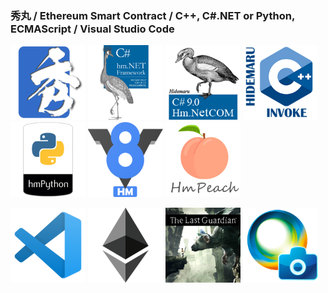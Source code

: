 ### 秀丸 / Ethereum Smart Contract / C++, C#.NET or Python, ECMAScript / Visual Studio Code

<a href="https://xn--pckzexbx21r8q9b.net/"><img src="index_title_hm.png" width="120" height="120"></a>
<a href="https://xn--pckzexbx21r8q9b.net/?page=nobu_tool_hm_dotnet"><img src="index_title_cs.png" width="120" height="120"></a>
<a href="https://xn--pckzexbx21r8q9b.net/?page=nobu_tool_hm_dotnet_pinvoke"><img src="index_title_cs_com.png" width="120" height="120"></a>
<a href="https://xn--pckzexbx21r8q9b.net/?page=nobu_tool_hm_cpp_invoke"><img src="index_title_cpp.png" width="120" height="120"></a>
<a href="https://xn--pckzexbx21r8q9b.net/?page=nobu_tool_hm_python3"><img src="index_title_py.png" width="120" height="120"></a>
<a href="https://xn--pckzexbx21r8q9b.net/?page=nobu_tool_hm_ecmascript"><img src="index_title_v8.png" width="120" height="120"></a>
<a href="https://xn--pckzexbx21r8q9b.net/?page=nobu_tool_hm_php"><img src="index_title_php.png" width="120" height="120"></a>

<a href="https://github.com/komiyamma/vscode_ripgrep_sjis"><img src="index_title_vsc.png" width="120" height="120"></a>
<a href="https://etherscan.io/address/0xe067433833636d2a5acbb42a219c7a97651e63bd#code"><img src="index_title_eth.png" width="120" height="120"></a>
<a href="https://en.wikipedia.org/wiki/The_Last_Guardian"><img src="index_title_tlg.png" width="120" height="120"></a>
<a href="https://ja.wikipedia.org/wiki/PlayMemories"><img src="index_title_pms.png" width="120" height="120"></a>



